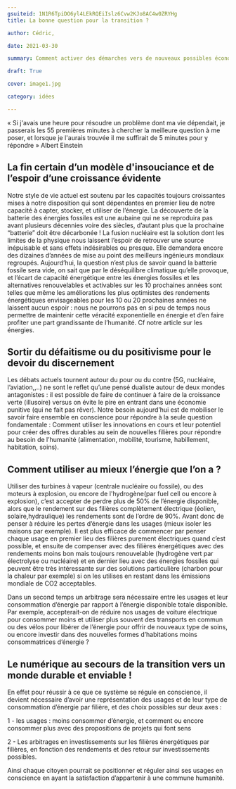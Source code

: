 ```yaml
---
gsuiteid: 1N1R6TpiDO6yl4LEkRQEiIslz6Cvw2KJo8AC4w0ZRYHg
title: La bonne question pour la transition ?

author: Cédric, 

date: 2021-03-30

summary: Comment activer des démarches vers de nouveaux possibles économiques désirables et durables

draft: True

cover: image1.jpg

category: idées

---
```


« Si j'avais une heure pour résoudre un problème dont ma vie dépendait, je passerais les 55 premières minutes à chercher la meilleure question à me poser, et lorsque je l'aurais trouvée il me suffirait de 5 minutes pour y répondre » Albert Einstein

La fin certain d’un modèle d'insouciance et de l’espoir d’une croissance évidente
---------------------------------------------------------------------------------

Notre style de vie actuel est soutenu par les capacités toujours croissantes mises à notre disposition qui sont dépendantes en premier lieu de notre capacité à capter, stocker, et utiliser de l’énergie. La découverte de la batterie des énergies fossiles est une aubaine qui ne se reproduira pas avant plusieurs décennies voire des siècles, d’autant plus que la prochaine “batterie” doit être décarbonée ! La fusion nucléaire est la solution dont les limites de la physique nous laissent l’espoir de retrouver une source inépuisable et sans effets indésirables ou presque. Elle demandera encore des dizaines d’années de mise au point des meilleurs ingénieurs mondiaux regroupés. Aujourd’hui, la question n’est plus de savoir quand la batterie fossile sera vide, on sait que par le déséquilibre climatique qu’elle provoque, et l’écart de capacité énergétique entre les énergies fossiles et les alternatives renouvelables et activables sur les 10 prochaines années sont telles que même les améliorations les plus optimistes des rendements énergétiques envisageables pour les 10 ou 20 prochaines années ne laissent aucun espoir : nous ne pourrons pas en si peu de temps nous permettre de maintenir cette véracité exponentielle en énergie et d’en faire profiter une part grandissante de l’humanité. Cf notre article sur les énergies.

Sortir du défaitisme ou du positivisme pour le devoir du discernement
---------------------------------------------------------------------

Les débats actuels tournent autour du pour ou du contre (5G, nucléaire, l’aviation,,..) ne sont le reflet qu’une pensé dualiste autour de deux mondes antagonistes : il est possible de faire de continuer à faire de la croissance verte (illusoire) versus on évite le pire en entrant dans une économie punitive (qui ne fait pas rêver). Notre besoin aujourd’hui est de mobiliser le savoir faire ensemble en conscience pour répondre à la seule question fondamentale : Comment utiliser les innovations en cours et leur potentiel pour créer des offres durables au sein de nouvelles filières pour répondre au besoin de l’humanité (alimentation, mobilité, tourisme, habillement, habitation, soins).

Comment utiliser au mieux l’énergie que l’on a ?
------------------------------------------------

Utiliser des turbines à vapeur (centrale nucléaire ou fossile), ou des moteurs à explosion, ou encore de l'hydrogène(par fuel cell ou encore à explosion), c’est accepter de perdre plus de 50% de l’énergie disponible, alors que le rendement sur des filières complètement électrique (éolien, solaire,hydraulique) les rendements sont de l’ordre de 90%. Avant donc de penser à réduire les pertes d’énergie dans les usages (mieux isoler les maisons par exemple). Il est plus efficace de commencer par penser chaque usage en premier lieu des filières purement électriques quand c’est possible, et ensuite de compenser avec des filières énergétiques avec des rendements moins bon mais toujours renouvelable (hydrogène vert par électrolyse ou nucléaire) et en dernier lieu avec des énergies fossiles qui peuvent être très intéressante sur des solutions particulière (charbon pour la chaleur par exemple) si on les utilises en restant dans les émissions mondiale de CO2 acceptables.

Dans un second temps un arbitrage sera nécessaire entre les usages et leur consommation d’énergie par rapport à l’énergie disponible totale disponible. Par exemple, accepterait-on de réduire nos usages de voiture électrique pour consommer moins et utiliser plus souvent des transports en commun ou des vélos pour libérer de l’énergie pour offrir de nouveaux type de soins, ou encore investir dans des nouvelles formes d’habitations moins consommatrices d’énergie ?

Le numérique au secours de la transition vers un monde durable et enviable !
----------------------------------------------------------------------------

En effet pour réussir à ce que ce système se régule en conscience, il devient nécessaire d’avoir une représentation des usages et de leur type de consommation d’énergie par filière, et des choix possibles sur deux axes : 

1 - les usages : moins consommer d’énergie, et comment ou encore consommer plus avec des propositions de projets qui font sens 

2 - Les arbitrages en investissements sur les filières énergétiques par filières, en fonction des rendements et des retour sur investissements possibles.

Ainsi chaque citoyen pourrait se positionner et réguler ainsi ses usages en conscience en ayant la satisfaction d’appartenir à une commune humanité.

